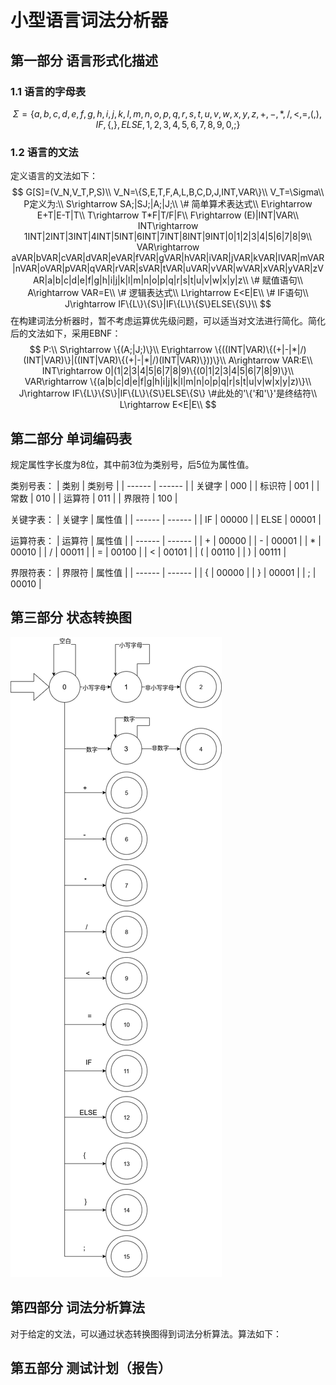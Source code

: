 # 小型语言词法分析器
## 第一部分 语言形式化描述
### 1.1 语言的字母表
$$ \Sigma=\{a,b,c,d,e,f,g,h,i,j,k,l,m,n,o,p,q,r,s,t,u,v,w,x,y,z,+,-,*,/,<,=,(,),IF,\{,\},ELSE,1,2,3,4,5,6,7,8,9,0,;\} $$

### 1.2 语言的文法
定义语言的文法如下：
$$
G[S]=(V_N,V_T,P,S)\\
V_N=\{S,E,T,F,A,L,B,C,D,J,INT,VAR\}\\
V_T=\Sigma\\
P定义为:\\
S\rightarrow SA;|SJ;|A;|J;\\
\# 简单算术表达式\\
E\rightarrow E+T|E-T|T\\
T\rightarrow T*F|T/F|F\\
F\rightarrow (E)|INT|VAR\\
INT\rightarrow 1INT|2INT|3INT|4INT|5INT|6INT|7INT|8INT|9INT|0|1|2|3|4|5|6|7|8|9\\
VAR\rightarrow aVAR|bVAR|cVAR|dVAR|eVAR|fVAR|gVAR|hVAR|iVAR|jVAR|kVAR|lVAR|mVAR|nVAR|oVAR|pVAR|qVAR|rVAR|sVAR|tVAR|uVAR|vVAR|wVAR|xVAR|yVAR|zVAR|a|b|c|d|e|f|g|h|i|j|k|l|m|n|o|p|q|r|s|t|u|v|w|x|y|z\\
\# 赋值语句\\
A\rightarrow VAR=E\\
\# 逻辑表达式\\
L\rightarrow E<E|E\\
\# IF语句\\
J\rightarrow IF\{L\}\{S\}|IF\{L\}\{S\}ELSE\{S\}\\
$$
在构建词法分析器时，暂不考虑运算优先级问题，可以适当对文法进行简化。简化后的文法如下，采用EBNF：
$$
P:\\
S\rightarrow \{(A;|J;)\}\\
E\rightarrow \{((INT|VAR)\{(+|-|*|/)(INT|VAR)\}|((INT|VAR)\{(+|-|*|/)(INT|VAR)\}))\}\\
A\rightarrow VAR:E\\
INT\rightarrow 0|(1|2|3|4|5|6|7|8|9)\{(0|1|2|3|4|5|6|7|8|9)\}\\
VAR\rightarrow \{(a|b|c|d|e|f|g|h|i|j|k|l|m|n|o|p|q|r|s|t|u|v|w|x|y|z)\}\\
J\rightarrow IF\{L\}\{S\}|IF\{L\}\{S\}ELSE\{S\} \#此处的'\{'和'\}'是终结符\\ 
L\rightarrow E<E|E\\
$$

## 第二部分 单词编码表
规定属性字长度为8位，其中前3位为类别号，后5位为属性值。

类别号表：
| 类别   | 类别号 |
| ------ | ------ |
| 关键字 | 000    |
| 标识符 | 001    |
| 常数   | 010    |
| 运算符 | 011    |
| 界限符 | 100    |

关键字表：
| 关键字 | 属性值 |
| ------ | ------ |
| IF     | 00000  |
| ELSE   | 00001  |

运算符表：
| 运算符 | 属性值 |
| ------ | ------ |
| +      | 00000  |
| -      | 00001  |
| *      | 00010  |
| /      | 00011  |
| =      | 00100  |
| <      | 00101  |
| (      | 00110  |
| )      | 00111  |

界限符表：
| 界限符 | 属性值 |
| ------ | ------ |
| {      | 00000  |
| }      | 00001  |
| ;      | 00010  |


## 第三部分 状态转换图
![状态转换图](./assets/状态转换图.png)
## 第四部分 词法分析算法
对于给定的文法，可以通过状态转换图得到词法分析算法。算法如下：
## 第五部分 测试计划（报告）